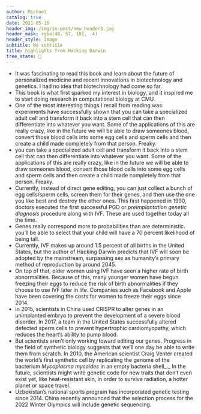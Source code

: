 ```yaml
---
author: Michael
catalog: true
date: 2021-05-16
header_img: /img/in-post/new_header3.jpg
header_mask: rgba(40, 57, 101, .4)
header_style: image
subtitle: No subtitle
title: highlights from Hacking Darwin
tree_state: 🌱
---
```


- It was fascinating to read this book and learn about the future of personalized medicine and recent innovations in biotechnology and genetics. I had no idea that biotechnology had come so far.
- This book is what first sparked my interest in biology, and it inspired me to start doing research in computational biology at CMU.
- One of the most interesting things I recall from reading was: experiments have successfully shown that you can take a specialized adult cell and transform it back into a stem cell that can then differentiate into whatever you want. Some of the applications of this are really crazy, like in the future we will be able to draw someones blood, convert those blood cells into some egg cells and sperm cells and then create a child made completely from that person. Freaky.
- you can take a specialized adult cell and transform it back into a stem cell that can then differentiate into whatever you want. Some of the applications of this are really crazy, like in the future we will be able to draw someones blood, convert those blood cells into some egg cells and sperm cells and then create a child made completely from that person. Freaky.
- Currently, instead of direct gene editing, you can just collect a bunch of egg cells/sperm cells, screen them for their genes, and then use the one you like best and destroy the other ones. This first happened in 1990, doctors executed the first successful PGD or _preimplantation genetic diagnosis_ procedure along with IVF. These are used together today all the time.
- Genes really correspond more to probabilities than are deterministic. you’ll be able to select that your child will have a 70 percent likelihood of being tall.
- Currently, IVF makes up around 1.5 percent of all births in the United States, but the author of Hacking Darwin predicts that IVF will soon be adopted by the mainstream, surpassing sex as humanity’s primary method of reproduction by around 2045.
- On top of that, older women using IVF have seen a higher rate of birth abnormalities. Because of this, many younger women have begun freezing their eggs to reduce the risk of birth abnormalities if they choose to use IVF later in life. Companies such as Facebook and Apple have been covering the costs for women to freeze their eggs since 2014.
- In 2015, scientists in China used CRISPR to alter genes in an unimplanted embryo to prevent the development of a severe blood disorder. In 2017, a team in the United States successfully altered defected sperm cells to prevent hypertrophic cardiomyopathy, which reduces the heart’s ability to pump blood.
- But scientists aren’t only working toward editing our genes. Progress in the field of synthetic biology suggests that we’ll one day be able to write them from scratch. In 2010, the American scientist Craig Venter created the world’s first synthetic cell by replicating the genome of the bacterium _Mycoplasma mycoides_ in an empty bacteria shell_._ In the future, scientists might write genetic code for new traits that don’t even exist yet, like heat-resistant skin, in order to survive radiation, a hotter planet or space travel.
- Uzbekistan’s national sports program has incorporated genetic testing since 2014. China recently announced that the selection process for the 2022 Winter Olympics will include genetic sequencing.